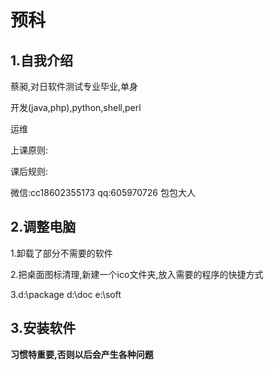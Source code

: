 # 预科

## 1.自我介绍

蔡昶,对日软件测试专业毕业,单身

开发(java,php),python,shell,perl

运维

上课原则:

课后规则:

微信:cc18602355173     qq:605970726  包包大人



## 2.调整电脑

1.卸载了部分不需要的软件

2.把桌面图标清理,新建一个ico文件夹,放入需要的程序的快捷方式

3.d:\package   d:\doc	e:\soft



## 3.安装软件

**习惯特重要,否则以后会产生各种问题**











